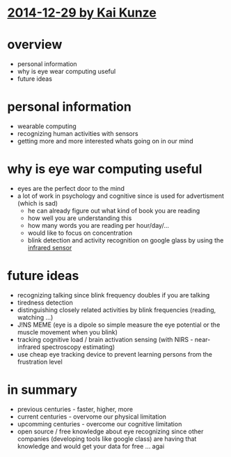 # [2014-12-29 by Kai Kunze](https://events.ccc.de/congress/2014/Fahrplan/events/6460.html)

# overview

* personal information
* why is eye wear computing useful
* future ideas

# personal information

* wearable computing
* recognizing human activities with sensors
* getting more and more interested whats going on in our mind

# why is eye war computing useful

* eyes are the perfect door to the mind
* a lot of work in psychology and cognitive since is used for advertisment (which is sad)
    * he can already figure out what kind of book you are reading
    * how well you are understanding this
    * how many words you are reading per hour/day/...
    * would like to focus on concentration
    * blink detection and activity recognition on google glass by using the [infrared sensor](https://github.com/shoya140/GlassLogger)

# future ideas

* recognizing talking since blink frequency doubles if you are talking
* tiredness detection
* distinguishing closely related activities by blink frequencies (reading, watching ...)
* J!NS MEME (eye is a dipole so simple measure the eye potential or the muscle movement when you blink)
* tracking cognitive load / brain activation sensing (with NIRS - near-infrared spectroscopy estimating)
* use cheap eye tracking device to prevent learning persons from the frustration level

# in summary

* previous centuries - faster, higher, more
* current centuries - overvome our physical limitation
* upcomming centuries - overcome our cognitive limitation
* open source / free knowledge about eye recognizing since other companies (developing tools like google class) are having that knowledge and would get your data for free ... agai
